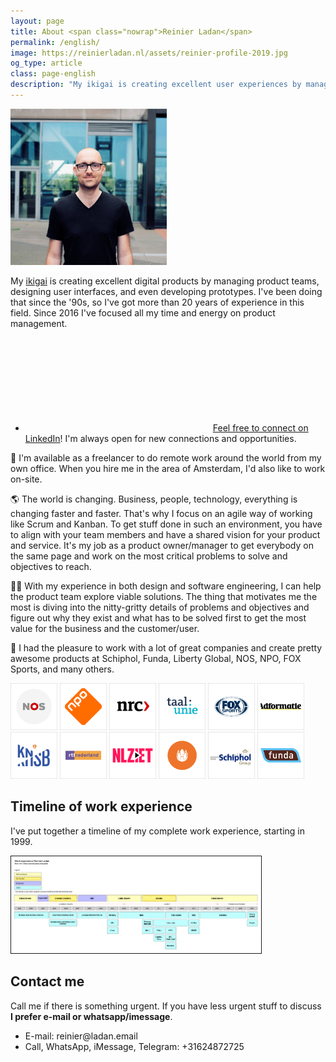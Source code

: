 ```yaml
---
layout: page
title: About <span class="nowrap">Reinier Ladan</span>
permalink: /english/
image: https://reinierladan.nl/assets/reinier-profile-2019.jpg
og_type: article
class: page-english
description: "My ikigai is creating excellent user experiences by management, design and even development work. I've been doing that since the '90s so I've got 20+ years of experience in this field. Since 2016 I've focussed all my time and energy on product management."
---
```


<p class="reinier-profile-pic">
  <img src="/assets/reinier-profile-2019.jpg" class="img-circle" alt="Picture of Reinier Ladan" width="250">
</p>

My [ikigai](https://en.wikipedia.org/wiki/Ikigai) is creating excellent digital products by managing product teams, designing user interfaces, and even developing prototypes. I've been doing that since the '90s, so I've got more than 20 years of experience in this field. Since 2016 I've focused all my time and energy on product management.

<ul class="social-media-list">
  <li class="linkedin-rl"><a href="https://www.linkedin.com/in/reinierladan" title="LinkedIn Reinier Ladan"><svg class="svg-icon grey"><use xlink:href="{{ '/assets/minima-social-icons.svg#linkedin' | relative_url }}"></use></svg>Feel free to connect on LinkedIn</a>! I'm always open for new connections and opportunities.</li>
</ul>

🏢 I'm available as a freelancer to do remote work around the world from my own office. When you hire me in the area of Amsterdam, I'd also like to work on-site.

🌎 The world is changing. Business, people, technology, everything is changing faster and faster. That's why I focus on an agile way of working like Scrum and Kanban. To get stuff done in such an environment, you have to align with your team members and have a shared vision for your product and service. It's my job as a product owner/manager to get everybody on the same page and work on the most critical problems to solve and objectives to reach.

👨‍💻 With my experience in both design and software engineering, I can help the product team explore viable solutions. The thing that motivates me the most is diving into the nitty-gritty details of problems and objectives and figure out why they exist and what has to be solved first to get the most value for the business and the customer/user.

💫 I had the pleasure to work with a lot of great companies and create pretty awesome products at Schiphol, Funda, Liberty Global, NOS, NPO, FOX Sports, and many others.

<div class="client-logos">
  <p>
    <img src="/assets/client-logos/nos-client-logo.png" alt="Logo NOS" width="75">
    <img src="/assets/client-logos/npo-client-logo.png" alt="Logo NPO" width="75">
    <img src="/assets/client-logos/nrc-client-logo.png" alt="Logo NRC" width="75">
    <img src="/assets/client-logos/taalunie-client-logo.png" alt="Logo Nederlandse Taalunie" width="75">
    <img src="/assets/client-logos/foxsports-client-logo.png" alt="Logo FOX Sports" width="75">
    <img src="/assets/client-logos/adformatie-client-logo.png" alt="Logo Adformatie" width="75">
    <img src="/assets/client-logos/knsb-client-logo.png" alt="Logo KNSB" width="75">
    <img src="/assets/client-logos/rtl-client-logo.png" alt="Logo RTL Nederland" width="75">
    <img src="/assets/client-logos/nlziet-client-logo.png" alt="Logo NLZiet" width="75">
    <!-- <img src="/assets/client-logos/sanoma-client-logo.png" alt="Logo Sanoma" width="75"> -->
    <img src="/assets/client-logos/lg-client-logo.png" alt="Logo Liberty GLobal" width="75">
    <img src="/assets/client-logos/schiphol-client-logo.png" alt="Logo Schiphol" width="75">
    <img src="/assets/client-logos/funda-client-logo.png" alt="Logo Funda" width="75">
  </p>
</div>

<h2>Timeline of work experience</h2>

<p>I've put together a timeline of my complete work experience, starting in 1999.</p>

<a href="/assets/werkervaring-timeline-en.jpg"><img src="/assets/small-werkervaring-timeline-en.jpg" alt="Link work experience timeline" width="400" border="1"></a>

<h2>Contact me</h2>

<p>Call me if there is something urgent. If you have less urgent stuff to discuss <strong>I prefer e-mail or whatsapp/imessage</strong>.</p>
<ul>
  <li>E-mail: reinier@ladan.email</li>
  <li>Call, WhatsApp, iMessage, Telegram: +31624872725</li>
</ul>
